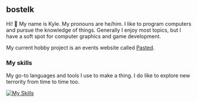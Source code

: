 ## bostelk

Hi! 👋 My name is Kyle. My pronouns are he/him. I like to program computers and pursue the knowledge of things. Generally I enjoy most topics, but I have a soft spot for computer graphics and game development.

My current hobby project is an events website called [Pasted](https://pasted.ca).

### My skills
My go-to languages and tools I use to make a thing. I do like to explore new terrority from time to time too.

[![My Skills](https://skillicons.dev/icons?i=cs,cpp,python,javascript,blender,django,godot,gradle,vim&theme=dark)](https://skillicons.dev)
